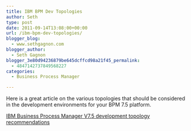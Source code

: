 ```yaml
---
title: IBM BPM Dev Topologies
author: Seth
type: post
date: 2011-09-14T13:08:00+00:00
url: /ibm-bpm-dev-topologies/
blogger_blog:
  - www.sethgagnon.com
blogger_author:
  - Seth Gagnon
blogger_3e80d94236879be645dcffcd98a21f45_permalink:
  - 4847142737849568227
categories:
  - Business Process Manager

---
```

Here is a great article on the various topologies that should be considered in the development environments for your BPM 7.5 platform.

[IBM Business Process Manager V7.5 development topology recommendations][1]

<div class="blogger-post-footer">
  <img width='1' height='1' src='https://blogger.googleusercontent.com/tracker/7034800122336943439-4847142737849568227?l=www.sethgagnon.com' alt='' />
</div>

 [1]: http://www.ibm.com/developerworks/websphere/bpmjournal/1106_pacholski/1106_pacholski.html?ca=drs-